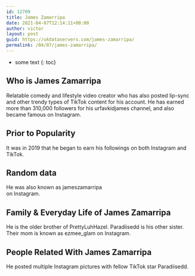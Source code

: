 ```yaml
---
id: 12709
title: James Zamarripa
date: 2021-04-07T12:14:11+00:00
author: victor
layout: post
guid: https://ukdataservers.com/james-zamarripa/
permalink: /04/07/james-zamarripa/
---
```


* some text
{: toc}


## Who is James Zamarripa



Relatable comedy and lifestyle video creator who has also posted lip-sync and other trendy types of TikTok content for his account. He has earned more than 310,000 followers for his urfavkidjames channel, and also became famous on Instagram.

                
                
                
## Prior to Popularity



It was in 2019 that he began to earn his followings on both Instagram and TikTok.

                
                
                
## Random data



He was also known as jameszamarripa<br /> on Instagram.

                
                
                
## Family & Everyday Life of James Zamarripa



He is the older brother of PrettyLuhHazel. Paradiisedd is his other sister. Their mom is known as ezmee_glam on Instagram.

                
                
                
## People Related With James Zamarripa



He posted multiple Instagram pictures with fellow TikTok star Paradiisedd.

                
              
            
          
          
          